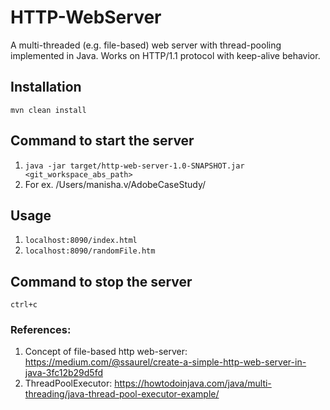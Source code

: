 # HTTP-WebServer
A multi-threaded (e.g. file-based) web server with thread-pooling implemented in Java.
Works on HTTP/1.1 protocol with keep-alive behavior.

## Installation
`mvn clean install`

## Command to start the server
1. `java -jar target/http-web-server-1.0-SNAPSHOT.jar <git_workspace_abs_path>`
2. For ex. /Users/manisha.v/AdobeCaseStudy/

## Usage
1. `localhost:8090/index.html`
2. `localhost:8090/randomFile.htm`

## Command to stop the server
`ctrl+c`

### References:
 1. Concept of file-based http web-server: https://medium.com/@ssaurel/create-a-simple-http-web-server-in-java-3fc12b29d5fd
 2. ThreadPoolExecutor: https://howtodoinjava.com/java/multi-threading/java-thread-pool-executor-example/

